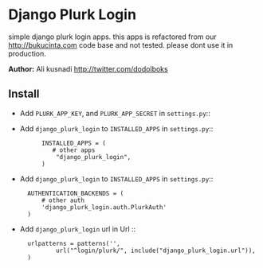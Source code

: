 Django Plurk Login
==================

simple django plurk login apps. this apps is refactored from our http://bukucinta.com code base and not tested. please dont use it in production.

**Author:** Ali kusnadi http://twitter.com/dodolboks

Install
-------

* Add ``PLURK_APP_KEY``, and ``PLURK_APP_SECRET`` in ``settings.py``::

* Add ``django_plurk_login`` to ``INSTALLED_APPS`` in ``settings.py``::

            INSTALLED_APPS = (
               # other apps
                "django_plurk_login",
            )

* Add ``django_plurk_login`` to ``INSTALLED_APPS`` in ``settings.py``::

        AUTHENTICATION_BACKENDS = (
            # other auth
            'django_plurk_login.auth.PlurkAuth'
        )
* Add ``django_plurk_login`` url in Url ::

        urlpatterns = patterns('',
                url("^login/plurk/", include("django_plurk_login.url")),
        )



